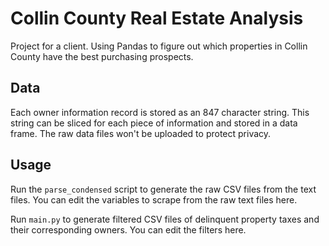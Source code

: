 # Collin County Real Estate Analysis
Project for a client. Using Pandas to figure out which properties in Collin County have the best purchasing prospects.

## Data
Each owner information record is stored as an 847 character string. This string can be sliced for each piece of information and stored in a data frame. The raw data files won't be uploaded to protect privacy.

## Usage
Run the `parse_condensed` script to generate the raw CSV files from the text files. You can edit the variables to scrape from the raw text files here.

Run `main.py` to generate filtered CSV files of delinquent property taxes and their corresponding owners. You can edit the filters here.
